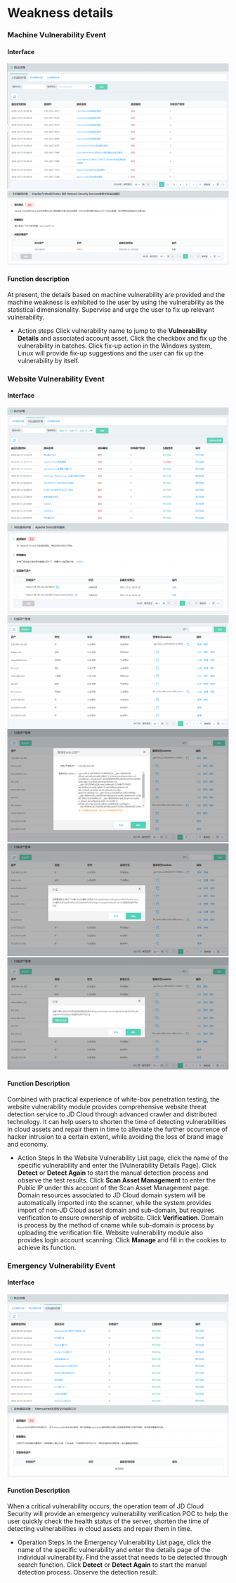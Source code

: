 # Weakness details

### Machine Vulnerability Event

#### Interface

  ![](../../../../image/Situational-Awareness/weakness_6.png)
  ![](../../../../image/Situational-Awareness/wd-2.png)

#### Function description
At present, the details based on machine vulnerability are provided and the machine weakness is exhibited to the user by using the vulnerability as the statistical dimensionality. Supervise and urge the user to fix up relevant vulnerability.

- Action steps
Click vulnerability name to jump to the **Vulnerability Details** and associated account asset.
Click the checkbox and fix up the vulnerability in batches.
Click fix-up action in the Windows system, Linux will provide fix-up suggestions and the user can fix up the vulnerability by itself.

### Website Vulnerability Event

#### Interface

  ![](../../../../image/Situational-Awareness/weakness_1.png)
  ![](../../../../image/Situational-Awareness/weakness_2.png)
  ![](../../../../image/Situational-Awareness/weakness_5.png)
  ![](../../../../image/Situational-Awareness/weakness_m_0_1.png)
  ![](../../../../image/Situational-Awareness/weakness_m_1_1.png)
  ![](../../../../image/Situational-Awareness/weakness_m_2_1.png) 
  
#### Function Description
Combined with practical experience of white-box penetration testing, the website vulnerability module provides comprehensive website threat detection service to JD Cloud through advanced crawler and distributed technology. It can help users to shorten the time of detecting vulnerabilities in cloud assets and repair them in time to alleviate the further occurrence of hacker intrusion to a certain extent, while avoiding the loss of brand image and economy.

- Action Steps
In the Website Vulnerability List page, click the name of the specific vulnerability and enter the [Vulnerability Details Page]. Click **Detect** or **Detect Again** to start the manual detection process and observe the test results. Click **Scan Asset Management** to enter the Public IP under this account of the Scan Asset Management page. Domain resources associated to JD Cloud domain system will be automatically imported into the scanner, while the system provides import of non-JD Cloud asset domain and sub-domain, but requires verification to ensure ownership of website. Click **Verification**. Domain is process by the method of cname while sub-domain is process by uploading the verification file. Website vulnerability module also provides login account scanning. Click **Manage** and fill in the cookies to achieve its function.

### Emergency Vulnerability Event

#### Interface

  ![](../../../../image/Situational-Awareness/weakness_3.png)
  ![](../../../../image/Situational-Awareness/weakness_4.png)

#### Function Description
When a critical vulnerability occurs, the operation team of JD Cloud Security will provide an emergency vulnerability verification POC to help the user quickly check the health status of the server, shorten the time of detecting vulnerabilities in cloud assets and repair them in time.

- Operation Steps
In the Emergency Vulnerability List page, click the name of the specific vulnerability and enter the details page of the individual vulnerability. Find the asset that needs to be detected through search function. Click **Detect** or **Detect Again** to start the manual detection process. Observe the detection result.
